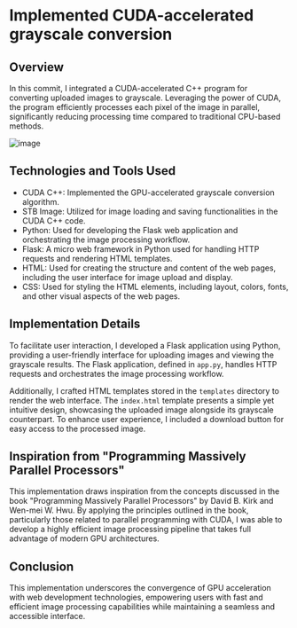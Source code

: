 # Implemented CUDA-accelerated grayscale conversion

## Overview
In this commit, I integrated a CUDA-accelerated C++ program for converting uploaded images to grayscale. Leveraging the power of CUDA, the program efficiently processes each pixel of the image in parallel, significantly reducing processing time compared to traditional CPU-based methods.

![image](https://github.com/luis0o2/FilterFlexCuda/assets/59019460/be14d765-7b81-4e8f-99f2-ca6b1d3e1f86)

## Technologies and Tools Used
- CUDA C++: Implemented the GPU-accelerated grayscale conversion algorithm.
- STB Image: Utilized for image loading and saving functionalities in the CUDA C++ code.
- Python: Used for developing the Flask web application and orchestrating the image processing workflow.
- Flask: A micro web framework in Python used for handling HTTP requests and rendering HTML templates.
- HTML: Used for creating the structure and content of the web pages, including the user interface for image upload and display.
- CSS: Used for styling the HTML elements, including layout, colors, fonts, and other visual aspects of the web pages.


## Implementation Details
To facilitate user interaction, I developed a Flask application using Python, providing a user-friendly interface for uploading images and viewing the grayscale results. The Flask application, defined in `app.py`, handles HTTP requests and orchestrates the image processing workflow.

Additionally, I crafted HTML templates stored in the `templates` directory to render the web interface. The `index.html` template presents a simple yet intuitive design, showcasing the uploaded image alongside its grayscale counterpart. To enhance user experience, I included a download button for easy access to the processed image.

## Inspiration from "Programming Massively Parallel Processors"
This implementation draws inspiration from the concepts discussed in the book "Programming Massively Parallel Processors" by David B. Kirk and Wen-mei W. Hwu. By applying the principles outlined in the book, particularly those related to parallel programming with CUDA, I was able to develop a highly efficient image processing pipeline that takes full advantage of modern GPU architectures.

## Conclusion
This implementation underscores the convergence of GPU acceleration with web development technologies, empowering users with fast and efficient image processing capabilities while maintaining a seamless and accessible interface.
